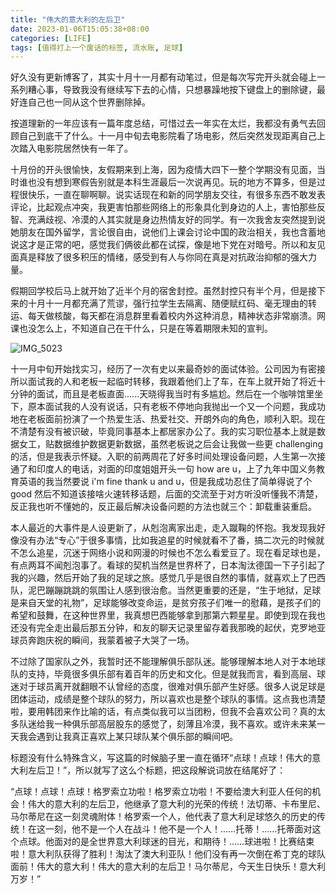 ```yaml
---
title: "伟大的意大利的左后卫"
date: 2023-01-06T15:05:38+08:00
categories: [LIFE]
tags: [值得打上一个废话的标签, 流水账, 足球]
---
```

好久没有更新博客了，其实十月十一月都有动笔过，但是每次写完开头就会碰上一系列糟心事，导致我没有继续写下去的心情，只想暴躁地按下键盘上的删除键，最好连自己也一同从这个世界删除掉。

按道理新的一年应该有一篇年度总结，可惜过去一年实在太烂，我都没有勇气去回顾自己到底干了什么。十一月中旬去电影院看了场电影，然后突然发现距离自己上次踏入电影院居然快有一年了。

十月份的开头很愉快，友假期来到上海，因为疫情大四下一整个学期没有见面，当时谁也没有想到寒假告别就是本科生涯最后一次说再见。玩的地方不算多，但是过程很快乐，一直在聊啊聊。说实话现在和新的同学朋友交往，有很多东西不敢发表评论，比起观点冲突，我更害怕那些网络上的形象具化到身边的人上，害怕那些反智、充满歧视、冷漠的人其实就是身边热情友好的同学。有一次我舍友突然提到说她朋友在国外留学，言论很自由，说他们上课会讨论中国的政治相关，我也含蓄地说这才是正常的吧，感觉我们俩彼此都在试探，像是地下党在对暗号。所以和友见面真是释放了很多积压的情绪，感受到有人与你同在真是对抗政治抑郁的强大力量。

假期回学校后马上就开始了近半个月的宿舍封控。虽然封控只有半个月，但是接下来的十月十一月都充满了荒谬，强行拉学生去隔离、随便赋红码、毫无理由的转运、每天做核酸，每天都在消息群里看着校内外这种消息，精神状态非常崩溃。网课也没怎么上，不知道自己在干什么，只是在等着期限未知的宣判。

![IMG_5023](https://s2.loli.net/2024/06/04/JT8OmveXn6iAIB4.jpg "方舱后面的迪士尼烟花")

十一月中旬开始找实习，经历了一次有史以来最奇妙的面试体验。公司因为有密接所以面试我的人和老板一起临时转移，我跟着他们上了车，在车上就开始了将近十分钟的面试，而且是老板直面......天晓得我当时有多尴尬。然后在一个咖啡馆里坐下，原本面试我的人没有说话，只有老板不停地向我抛出一个又一个问题，我成功地在老板面前扮演了一个热爱生活、热爱社交、开朗外向的角色，顺利入职。现在不清楚有没有被识破，毕竟同事基本上都居家办公了。我的实习职位基本上就是数据女工，贴数据维护数据更新数据，虽然老板说之后会让我做一些更 challenging 的活，但是我表示怀疑。入职的前两周花了好多时间处理设备问题，人生第一次接通了和印度人的电话，对面的印度姐姐开头一句 how are u，上了九年中国义务教育英语的我当然要说 i'm fine thank u and u，但是我成功忍住了简单得说了个 good 然后不知道该接啥火速转移话题，后面的交流至于对方听没听懂我不清楚，反正我也听不懂她的，反正最后解决设备问题的方法也就三个：卸载重装重启。

本人最近的大事件是人设更新了，从剋泡离家出走，走入蹴鞠的怀抱。我发现我好像没有办法“专心”于很多事情，比如我追星的时候就看不了番，搞二次元的时候就不怎么追星，沉迷于网络小说和网漫的时候也不怎么看爱豆了。现在看足球也是，有点两耳不闻剋泡事了。看球的契机当然是世界杯了，日本淘汰德国一下子引起了我的兴趣，然后开始了我的足球之旅。感觉几乎是很自然的事情，就喜欢上了巴西队，泥巴蹦蹦跳跳的氛围让人感到很治愈。当然更重要的还是，“生于地狱，足球是来自天堂的礼物”，足球能够改变命运，是贫穷孩子们唯一的慰藉，是孩子们的希望和鼓舞，在这种世界里，我真想巴西能够拿到那第六颗星星。即使到现在我也还没有完全走出最后那五分钟，和友的聊天记录里留存着我那晚的起伏，克罗地亚球员奔跑庆祝的瞬间，我蒙着被子大哭了一场。


不过除了国家队之外，我暂时还不能理解俱乐部队迷。能够理解本地人对于本地球队的支持，毕竟很多俱乐部有着百年的历史和文化。但是就我而言，看到高层、球迷对于球员离开就翻眼不认曾经的态度，很难对俱乐部产生好感。很多人说足球是团体运动，成绩是整个球队的努力，所以喜欢也是整个球队的事情。这点我也清楚啦，要用韩团来作比喻的话，有点类似我可以当团粉，但我不会喜欢公司？真的太多队迷给我一种俱乐部高层股东的感觉了，刻薄且冷漠，我不喜欢。或许未来某一天我会遇到让我真正喜欢上某只球队某个俱乐部的瞬间吧。

标题没有什么特殊含义，写这篇的时候脑子里一直在循环“点球！点球！伟大的意大利左后卫！”，所以就写了这么个标题，把这段解说词放在结尾好了：

“点球！点球！点球！格罗索立功啦！格罗索立功啦！不要给澳大利亚人任何的机会！伟大的意大利的左后卫，他继承了意大利的光荣的传统！法切蒂、卡布里尼、马尔蒂尼在这一刻灵魂附体！格罗索一个人，他代表了意大利足球悠久的历史的传统！在这一刻，他不是一个人在战斗！他不是一个人！……托蒂！……托蒂面对这个点球。他面对的是全世界意大利球迷的目光，和期待！……球进啦！比赛结束啦！意大利队获得了胜利！淘汰了澳大利亚队！他们没有再一次倒在希丁克的球队面前！伟大的意大利！伟大的意大利的左后卫！马尔蒂尼，今天生日快乐！意大利万岁！”
